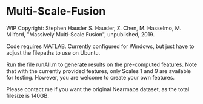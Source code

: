 # Multi-Scale-Fusion
WIP
Copyright: Stephen Hausler
S. Hausler, Z. Chen, M. Hasselmo, M. Milford, "Massively Multi-Scale Fusion", unpublished, 2019.

Code requires MATLAB. Currently configured for Windows, but just have to adjust the filepaths to use on Ubuntu.

Run the file runAll.m to generate results on the pre-computed features. Note that with the currently provided features, only Scales 1 and 9 are available for testing. However, you are welcome to create your own features.

Please contact me if you want the original Nearmaps dataset, as the total filesize is 140GB. 
